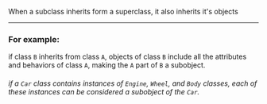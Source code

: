 When a subclass inherits form a superclass, it also inherits it's objects

---
### For example:
if class `B` inherits from class `A`, objects of class `B` include all the attributes and behaviors of class `A`, making the `A` part of `B` a subobject.

###### if a `Car` class contains instances of `Engine`, `Wheel`, and `Body` classes, each of these instances can be considered a subobject of the `Car`.
